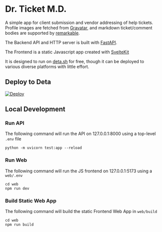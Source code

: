 # Dr. Ticket M.D.
A simple app for client submission and vendor addressing of help tickets. Profile images are fetched from [Gravatar](https://en.gravatar.com/), and markdown ticket/comment bodies are supported by [remarkable](https://github.com/jonschlinkert/remarkable).

The Backend API and HTTP server is built with [FastAPI](https://fastapi.tiangolo.com/).

The Frontend is a static Javascript app created with [SvelteKit](https://kit.svelte.dev/)

It is designed to run on [deta.sh](https://deta.sh) for free, though it can be deployed to various diverse platforms with little effort.

## Deploy to Deta
[![Deploy](https://button.deta.dev/1/svg)](https://go.deta.dev/deploy?repo=https://github.com/johnpwillman/dr-ticket-md)

## Local Development
### Run API
The following command will run the API on 127.0.0.1:8000 using a top-level `.env` file
```
python -m uvicorn test:app --reload
```

### Run Web
The following command will run the JS frontend on 127.0.0.1:5173 using a `web/.env`
```
cd web
npm run dev
```

### Build Static Web App
The following command will build the static Frontend Web App in `web/build`
```
cd web
npm run build
```